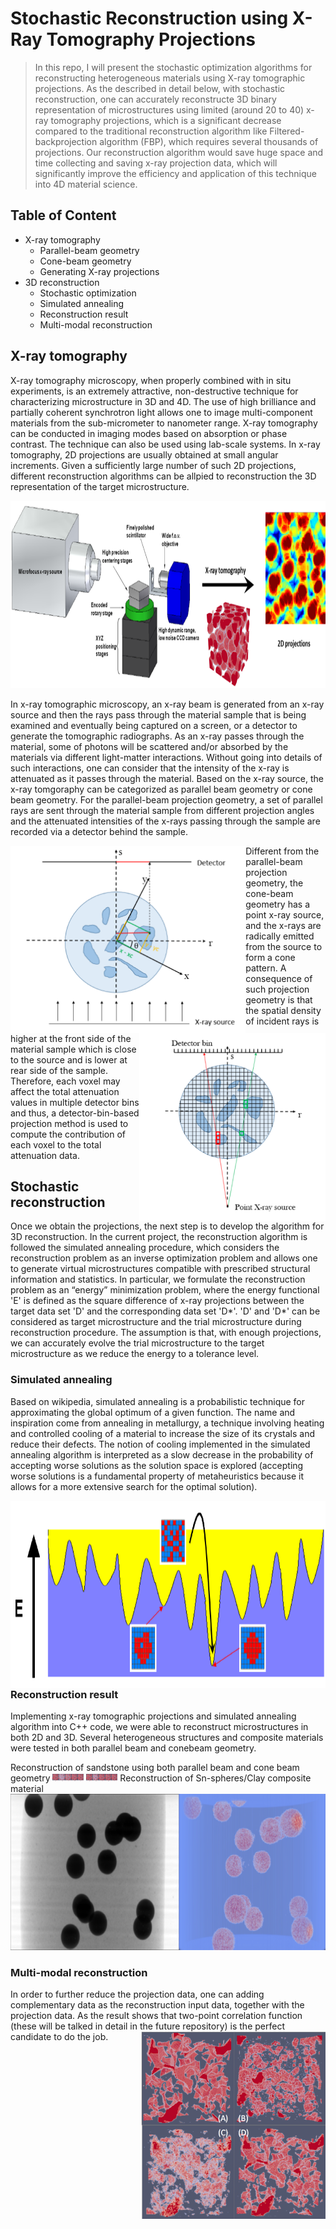 # Stochastic Reconstruction using X-Ray Tomography Projections
> In this repo, I will present the stochastic optimization algorithms for reconstructing heterogeneous materials using X-ray tomographic projections. As the described in detail below, with stochastic reconstruction, one can accurately reconstructe 3D binary representation of microstructures using limited (around 20 to 40) x-ray tomography projections, which is a significant decrease compared to the traditional reconstruction algorithm like Filtered-backprojection algorithm (FBP), which requires several thousands of projections. Our reconstruction algorithm would save huge space and time collecting and saving x-ray projection data, which will significantly improve the efficiency and application of this technique into 4D material science.

## Table of Content
- X-ray tomography
    - Parallel-beam geometry
    - Cone-beam geometry
    - Generating X-ray projections
- 3D reconstruction
    - Stochastic optimization
    - Simulated annealing
    - Reconstruction result
    - Multi-modal reconstruction
    
## X-ray tomography
X-ray tomography microscopy, when properly combined with in situ experiments, is an extremely attractive, non-destructive technique for characterizing microstructure in 3D and 4D. The use of high brilliance and partially coherent synchrotron light allows one to image multi-component materials from the sub-micrometer to nanometer range. X-ray tomography can be conducted in imaging modes based on absorption or phase contrast. The technique can also be used using lab-scale systems. In x-ray tomography, 2D projections are usually obtained at small angular increments. Given a sufficiently large number of such 2D projections, different reconstruction algorithms can be allpied to reconstruction the 3D representation of the target microstructure.

<img height="300px" src="/images/x-ray-tomography.png?raw=true">

In x-ray tomographic microscopy, an x-ray beam is generated from an x-ray source and then the rays pass through the material sample that is being examined and eventually being captured on a screen, or a detector to generate the tomographic radiographs. As an x-ray passes through the material, some of photons will be scattered and/or absorbed by the materials via different light-matter interactions. Without going into details of such interactions, one can consider that the intensity of the x-ray is attenuated as it passes through the material. 
Based on the x-ray source, the x-ray tomgoraphy can be categorized as parallel beam geometry or cone beam geometry. For the parallel-beam projection geometry, a set of parallel rays are sent through the material sample from different projection angles and the attenuated intensities of the x-rays passing through the sample are recorded via a detector behind the sample.

<img height="300px" align="left" src="/images/parallel-geometry.png?raw=true">
<img height="300px" align="right" src="/images/cone-geometry.png?raw=true">

Different from the parallel-beam projection geometry, the cone-beam geometry has a point x-ray source, and the x-rays are radically emitted from the source to form a cone pattern. A consequence of such projection geometry is that the spatial density of incident rays is higher at the front side of the material sample which is close to the source and is lower at rear side of the sample. Therefore, each voxel may affect the total attenuation values in multiple detector bins and thus, a detector-bin-based projection method is used to compute the contribution of each voxel to the total attenuation data.

## Stochastic reconstruction
Once we obtain the projections, the next step is to develop the algorithm for 3D reconstruction. In the current project, the reconstruction algorithm is followed the simulated annealing procedure, which considers the reconstruction problem as an inverse optimization problem and allows one to generate virtual microstructures compatible with prescribed structural information and statistics. In particular, we formulate the reconstruction problem as an “energy” minimization problem, where the energy functional 'E' is defined as the square difference of x-ray projections between the target data set 'D' and the corresponding data set 'D*'. 'D' and 'D*' can be considered as target microstructure and the trial microstructure during reconstruction procedure. The assumption is that, with enough projections, we can accurately evolve the trial microstructure to the target microstructure as we reduce the energy to a tolerance level.

### Simulated annealing
Based on wikipedia, simulated annealing is a probabilistic technique for approximating the global optimum of a given function. The name and inspiration come from annealing in metallurgy, a technique involving heating and controlled cooling of a material to increase the size of its crystals and reduce their defects. The notion of cooling implemented in the simulated annealing algorithm is interpreted as a slow decrease in the probability of accepting worse solutions as the solution space is explored (accepting worse solutions is a fundamental property of metaheuristics because it allows for a more extensive search for the optimal solution).

<img height="300px" align="right" src="/images/energy-landscape.png?raw=true">

### Reconstruction result
Implementing x-ray tomographic projections and simulated annealing algorithm into C++ code, we were able to reconstruct microstructures in both 2D and 3D. Several heterogeneous structures and composite materials were tested in both parallel beam and conebeam geometry.

Reconstruction of sandstone using both parallel beam and cone beam geometry
<img width="50px" src="/images/sandstone-parallel.png?raw=true">
<img width="50px" src="/images/sandstone-cone.png?raw=true">
Reconstruction of Sn-spheres/Clay composite material
<img height="250px" src="/images/sn-clay.png?raw=true">

### Multi-modal reconstruction
In order to further reduce the projection data, one can adding complementary data as the reconstruction input data, together with the projection data. As the result shows that two-point correlation function (these will be talked in detail in the future repository) is the perfect candidate to do the job. 
<img height="300px" align="right" src="/images/multi-modal.png?raw=true">
